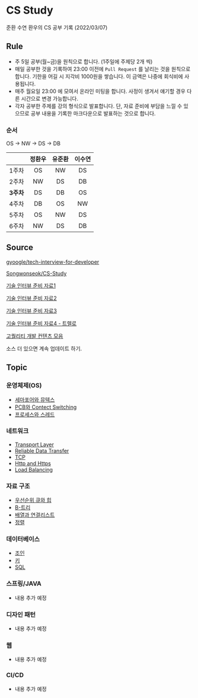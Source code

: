 # CS Study

준환 수연 환우의 CS 공부 기록  (2022/03/07)
## Rule
- 주 5일 공부(월~금)을 원칙으로 합니다. (1주일에 주제당 2개 씩)
- 매일 공부한 것을 기록하여 23:00 이전에 `Pull Request` 를 날리는 것을 원칙으로 합니다. 기한을 어길 시 지각비 1000원을 쌓습니다. 이 금액은 나중에 회식비에 사용됩니다.
- 매주 월요일 23:00 에 모여서 온라인 미팅을 합니다. 사정이 생겨서 얘기할 경우 다른 시간으로 변경 가능합니다.
- 각자 공부한 주제를 강의 형식으로 발표합니다. 단, 자료 준비에 부담을 느낄 수 있으므로 공부 내용을 기록한 마크다운으로 발표하는 것으로 합니다.

### 순서
OS -> NW -> DS -> DB

|&nbsp;|정환우|유준환|이수연|
|:---:|:---:|:---:|:---:|
|1주차|OS|NW|DS|
|2주차|NW|DS|DB|
|**3주차**|DS|DB|OS|
|4주차|DB|OS|NW|
|5주차|OS|NW|DS|
|6주차|NW|DS|DB|

## Source
[gyoogle/tech-interview-for-developer](https://github.com/gyoogle/tech-interview-for-developer)

[Songwonseok/CS-Study](https://github.com/Songwonseok/CS-Study)

[기술 인터뷰 준비 자료1](https://github.com/JaeYeopHan/Interview_Question_for_Beginner)

[기술 인터뷰 준비 자료2](https://github.com/WooVictory/Ready-For-Tech-Interview)

[기술 인터뷰 준비 자료3](https://github.com/devham76/tech-interview-study)

[기술 인터뷰 준비 자료4 - 트렐로](https://trello.com/b/BWtpfywH/신입-개발자-기술면접)

[고퀄리티 개발 컨텐츠 모음](https://github.com/Integerous/goQuality-dev-contents)

소스 더 있으면 계속 업데이트 하기.


## Topic
### 운영체제(OS)

- [세마포어와 뮤텍스](OS/Critical%20Region,Mutex%20and%20Semaphore.md)
- [PCB와 Contect Switching](OS/PCB%20and%20Context%20Switch.md)
- [프로세스와 스레드](OS/Process%20And%20Thread.md)

### 네트워크
- [Transport Layer](network/Transport%20Layer.md)
- [Reliable Data Transfer](network/Reliable%20Data%20Transfer.md)
- [TCP](network/TCP.md)
- [Http and Https](network/HTTP&HTTPS.md)
- [Load Balancing](network/Load%20Balancing.md)

### 자료 구조
- [우선순위 큐와 힙](DataStructure/PriorityQueue.md)
- [B-트리](DataStructure/B-Tree.md)
- [배열과 연결리스트](DataStructure/Array%20and%20LinkedList.md)
- [정렬](DataStruecture/Sotring.md)

### 데이터베이스
- [조인](DB/join.md)
- [키](DB/key.md)
- [SQL](DB/sql.md)

### 스프링/JAVA
- 내용 추가 예정
### 디자인 패턴
- 내용 추가 예정
### 웹
- 내용 추가 예정
### CI/CD
- 내용 추가 예정
